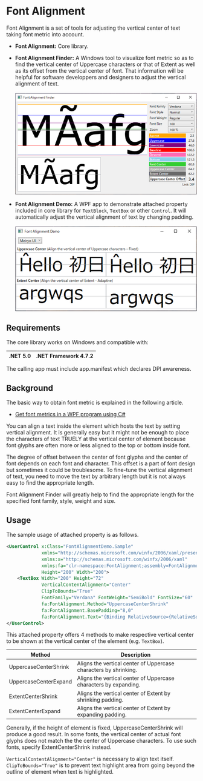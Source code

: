 ﻿# Font Alignment

Font Alignment is a set of tools for adjusting the vertical center of text taking font metric into account.

- __Font Alignment:__ Core library.

- __Font Alignment Finder:__ A Windows tool to visualize font metric so as to find the vertical center of Uppercase characters or that of Extent as well as its offset from the vertical center of font. That information will be helpful for software developpers and designers to adjust the vertical alignment of text.<br /><br />
![Font Alignment Finder](Images/FontAlignmentFinder.png)

- __Font Alignment Demo:__ A WPF app to demonstrate attached property included in core library for `TextBlock`, `TextBox` or other `Control`. It will automatically adjust the vertical alignment of text by changing padding.<br /><br />
![Font Alignment Demo](Images/FontAlignmentDemo.png)

## Requirements

The core library works on Windows and compatible with:

.NET 5.0|.NET Framework 4.7.2
-|-

The calling app must include app.manifest which declares DPI awareness.

## Background

The basic way to obtain font metric is explained in the following article.

 - [Get font metrics in a WPF program using C#](http://csharphelper.com/blog/2015/05/get-font-metrics-in-a-wpf-program-using-c/)

 You can align a text inside the element which hosts the text by setting vertical alignment. It is generally easy but it might not be enough to place the characters of text TRUELY at the vertical center of element because  font glyphs are often more or less aligned to the top or bottom inside font.
 
 The degree of offset between the center of font glyphs and the center of font depends on each font and character. This offset is a part of font design but sometimes it could be troublesome. To fine-tune the vertical alignment of text, you need to move the text by arbitrary length but it is not always easy to find the appropriate length.

Font Alignment Finder will greatly help to find the appropriate length for the specified font family, style, weight and size.

## Usage

The sample usage of attached property is as follows.

```xml
<UserControl x:Class="FontAlignmentDemo.Sample"
             xmlns="http://schemas.microsoft.com/winfx/2006/xaml/presentation"
             xmlns:x="http://schemas.microsoft.com/winfx/2006/xaml"
             xmlns:fa="clr-namespace:FontAlignment;assembly=FontAlignment"
             Height="200" Width="200">
    <TextBox Width="200" Height="72"
             VerticalContentAlignment="Center"
             ClipToBounds="True"
             FontFamily="Verdana" FontWeight="SemiBold" FontSize="60"
             fa:FontAlignment.Method="UppercaseCenterShrink"
             fa:FontAlignment.BasePadding="8,0"
             fa:FontAlignment.Text="{Binding RelativeSource={RelativeSource Self}, Path=Text}"/>
</UserControl>
```

This attached property offers 4 methods to make respective vertical center to be shown at the vertical center of the element (e.g. `TextBox`).

| Method                | Description                                                      |
|-----------------------|------------------------------------------------------------------|
| UppercaseCenterShrink | Aligns the vertical center of Uppercase characters by shrinking. |
| UppercaseCenterExpand | Aligns the vertical center of Uppercase characters by expanding. |
| ExtentCenterShrink    | Aligns the vertical center of Extent by shrinking padding.       |
| ExtentCenterExpand    | Aligns the vertical center of Extent by expanding padding.       |

Generally, if the height of element is fixed, UppercaseCenterShrink will produce a good result. In some fonts, the vertical center of actual font glyphs does not match the the center of Uppercase characters. To use such fonts, specify ExtentCenterShrink instead.

`VerticalContentAlignment="Center"` is necessary to align text itself. `ClipToBounds="True"` is to prevent text highlight area from going beyond the outline of element when text is highlighted.